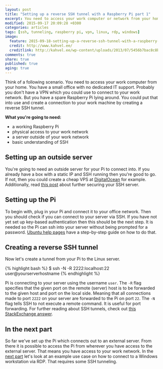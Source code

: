 ```yaml
---
layout: post
title: "Setting up a reverse SSH tunnel with a Raspberry Pi part 1"
excerpt: You need to access your work computer or network from your home. Maybe a Raspberry Pi can help you.
modified: 2015-09-17 20:09:28 +0300
categories: articles
tags: [ssh, tunneling, raspberry pi, vpn, linux, rdp, windows]
image:
  feature: 2015-09-18-setting-up-a-reverse-ssh-tunnel-with-a-raspberry-pi/pi_cover.jpg
  credit: http://www.kahvel.ee/
  creditlink: http://kahvel.ee/wp-content/uploads/2013/07/5456b7bac8c8b4f666ba66341e321ec1.jpg
comments: true
share: true
published: true
aging: true
---
```


Think of a following scenario. You need to access your work computer from your home. You have a small office with no dedicated IT support. Probably you don't have a VPN which you could use to connect to your work network. But you have a spare Raspberry Pi lying around. You could put that into use and create a connection to your work machine by creating a reverse SSH tunnel.

**What you're going to need:**

*  a working Raspberry Pi
*  physical access to your work network
*  a server outside of your work network
*  basic understanding of SSH

## Setting up an outside server

You're going to need an outside server for your Pi to connect into. If you already have a box with a static IP and SSH running then you're good to go. If not, then you could create a cheap VPS at [DigitalOcean](https://www.digitalocean.com/?refcode=0b1905c10185 "link to DigitalOcean") for example. Additionally, read [this post]({{site.url}}/articles/5-steps-to-improve-ssh-security/ "5 steps to improve SSH security") about further securing your SSH server.

## Setting up the Pi

To begin with, plug in your Pi and connect it to your office network. Then you should check if you can connect to your server via SSH. If you have not yet set up key-based authentication then this should be the next step. It is needed so the Pi can ssh into your server without being prompted for a password. [Ubuntu help pages](https://help.ubuntu.com/community/SSH/OpenSSH/Keys "ubuntu help page for openssh") have a step-by-step guide on how to do that.

## Creating a reverse SSH tunnel

Now let's create a tunnel from your Pi to the Linux server.

{% highlight bash %}
$ ssh -N -R 2222:localhost:22 user@yourserverhostname
{% endhighlight %}

Pi is connecting to your server using the username `user`. The `-R` flag specifies that the given port on the remote (server) host is to be forwarded to the given host and port on the local side. Meaning that all connections made to port `2222` on your server are forwarded to the Pi on port `22`. The `-N` flag tells SSH to not execute a remote command. It is useful for port forwarding. For further reading about SSH tunnels, check out [this StackExchange answer](http://unix.stackexchange.com/a/46271/134898 "How does reverse SSH tunneling work?").

## In the next part

So far we've set up the Pi which connects out to an external server. From there it is possible to access the Pi from wherever you have access to the external server. That means you have access to your work network. In the [next part]({{site.url}}/articles/setting-up-a-reverse-ssh-tunnel-with-a-raspberry-pi-part-2/ "link to part 2 of the article") let's look at an example use case on how to connect to a Windows workstation via RDP. That requires some SSH tunneling.
